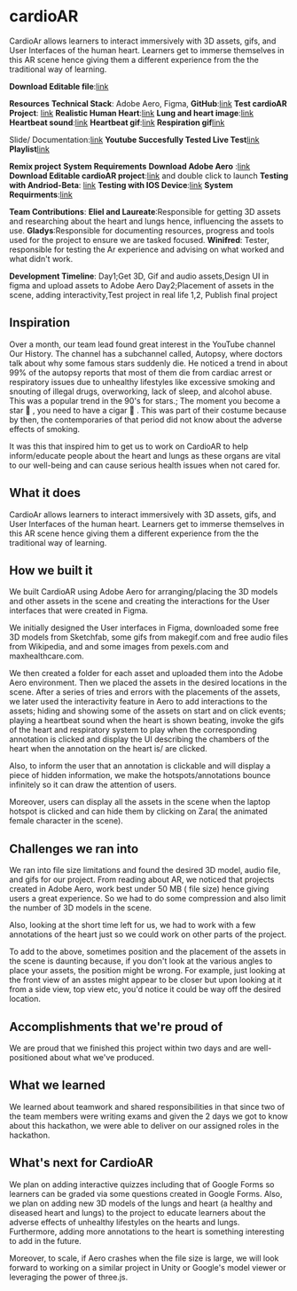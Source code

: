 # cardioAR
CardioAr allows learners to interact immersively with 3D assets, gifs, and User Interfaces of the human heart.  Learners get to immerse themselves in this AR scene hence giving them a different experience from the  the traditional way of learning.



**Download Editable file**:[link](https://drive.google.com/drive/folders/12L_FQKOO6slv77qXt_zUaa-EAKQg4xQH?usp=sharing)

**Resources**
**Technical Stack**: Adobe Aero, Figma, 
**GitHub**:[link](https://github.com/skapezempire/cardioAR.git)
**Test cardioAR Project**: [link](https://adobeaero.app.link/p2tGyr5CgPb)
**Realistic Human Heart**:[link](https://skfb.ly/oyBCT)
**Lung and heart image**:[link](https://www.maxhealthcare.in/blogs/10-surprising-facts-about-lung-cancer)
**Heartbeat sound**:[link](https://en.wikipedia.org/wiki/File:HROgg.ogg)
**Heartbeat gif**:[link](https://commons.wikimedia.org/wiki/File:CG_Heart.gif#/media/File:CG_Heart.gif)
**Respiration gif**[link](https://makeagif.com/i/Fdr_xR)

Slide/ Documentation:[link](https://docs.google.com/presentation/d/1O_wOOJrq8XmINy79qbcEd2dDXPYlLEbKZQuP6_cox64/edit?usp=sharing)
**Youtube Succesfully Tested Live Test**[link](https://youtu.be/0RAAwcM-hSg)
**Playlist**[link](https://www.youtube.com/playlist?list=PLVkAiMiemh5L_yfojqludQoQQdq5bnk9S)

**Remix project**
**System Requirements**
**Download Adobe Aero** :[link](https://helpx.adobe.com/aero/get-started.html)
**Download Editable cardioAR project**:[link](https://drive.google.com/drive/folders/12L_FQKOO6slv77qXt_zUaa-EAKQg4xQH?usp=sharing) and double click to launch
**Testing with Andriod-Beta**: [link](https://helpx.adobe.com/aero/using/discover-augmented-reality-content.html)
**Testing with IOS Device**:[link](https://helpx.adobe.com/aero/system-requirements.html)
**System Requirments**:[link](https://helpx.adobe.com/aero/system-requirements-macos-windows.html)


**Team Contributions**: 
**Eliel and Laureate**:Responsible for getting 3D assets and researching about the heart and lungs hence, influencing the assets to use.
**Gladys**:Responsible for documenting resources, progress and tools used for the project to ensure we are tasked focused.
**Winifred**: Tester, responsible for testing the Ar experience and advising on what worked and what didn't work.

**Development Timeline**: 
Day1;Get 3D, Gif and audio assets,Design UI in figma and upload assets to Adobe Aero 
Day2;Placement of assets in the scene, adding interactivity,Test project in real life 1,2, Publish final project

## Inspiration
Over a month, our team lead found great interest in the YouTube channel Our History. The channel has a subchannel called, Autopsy, where doctors talk about why some famous stars suddenly die.
He noticed a trend in about 99% of the autopsy reports that most of them die from cardiac arrest or respiratory issues due to unhealthy lifestyles like excessive smoking and snouting of illegal drugs, overworking, lack of sleep, and alcohol abuse.
This was a popular trend in the 90's for stars.;
The moment you become a star 🌟 , you need to have a cigar 🚬 . 
This was part of their costume because by then, the contemporaries of that period did not know about the adverse effects of smoking.

It was this that inspired him to get us to work on CardioAR to help inform/educate people about the heart and lungs as these organs are vital to our well-being and can cause serious health issues 
when not cared for.

## What it does
CardioAr allows learners to interact immersively with 3D assets, gifs, and User Interfaces of the human heart. 
Learners get to immerse themselves in this AR scene hence giving them a different experience from the 
the traditional way of learning.

## How we built it
We built CardioAR using Adobe Aero for arranging/placing the 3D models and other assets in the scene and creating the interactions for the User interfaces that were created in Figma.

We initially designed the User interfaces in Figma, downloaded some free 3D models from Sketchfab, some gifs from makegif.com and free audio files from Wikipedia, and and some images from pexels.com and maxhealthcare.com.

We then created a folder for each asset and uploaded them into the Adobe Aero environment.
Then we placed the assets in the desired locations in the scene. After a series of tries and errors with the placements of the assets, we later used the interactivity feature in Aero to add interactions to the assets; hiding and showing some of the assets on start and on click events; playing a heartbeat sound when the heart is shown beating, invoke the gifs of the heart and respiratory system to play when the corresponding annotation is clicked and display the UI describing the chambers of the heart when the annotation on the heart is/ are clicked.

Also, to inform the user that an annotation is clickable and will display a piece of hidden information, we make the hotspots/annotations bounce infinitely so it can draw the attention of users.

Moreover, users can display all the assets in the scene when the laptop hotspot is clicked and can hide them by clicking on Zara( the animated female character in the scene).

## Challenges we ran into
We ran into file size limitations and found the desired 3D model, audio file, and gifs for our project.
From reading about AR, we noticed that projects created in Adobe Aero, work best under 50 MB ( file size) hence giving users a great experience. 
So we had to do some compression and also limit the number of 3D models in the scene.

Also, looking at the short time left for us, we had to work with a few annotations of the heart just so we could work on other parts of the project.

To add to the above, sometimes position and the placement of the assets in the scene is daunting because, if you don't look at the various angles to place your assets, the position might be wrong.
For example, just looking at the front view of an asstes might appear to be closer but upon looking at it from a side view, top view etc, you'd notice it could be way off the desired location.

## Accomplishments that we're proud of
We are proud that we finished this project within two days and are well-positioned about what we've produced.

## What we learned
We learned about teamwork and shared responsibilities in that since two of the team members were writing exams and given the 2 days we got to know about this hackathon, we were able to deliver on our assigned roles in the hackathon.

## What's next for CardioAR
We plan on adding interactive quizzes including that of Google Forms so learners can be graded via some questions created in Google Forms. 
Also, we plan on adding new 3D models of the lungs and heart (a healthy and diseased heart and lungs) to the project to educate learners about the adverse effects of unhealthy lifestyles on the hearts and lungs.
Furthermore, adding more annotations to the heart is something interesting to add in the future.

Moreover, to scale, if Aero crashes when the file size is large, we will look forward to working on a similar project in Unity or Google's model viewer or leveraging the power of three.js.



